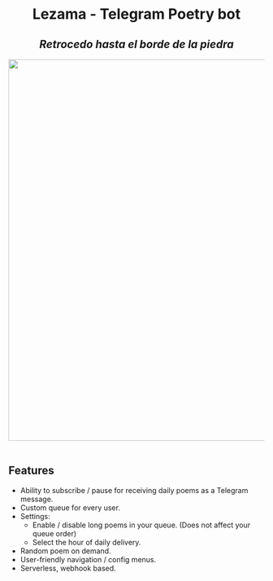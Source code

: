 <div align="center">
	<h1>Lezama - Telegram Poetry bot</h1>
	<h2><em>Retrocedo hasta el borde de la piedra</em></h2>
	<img src="./imgs/lezama.gif" width="750">
</div>
</br>

## Features

- Ability to subscribe / pause for receiving daily poems as a Telegram message.
- Custom queue for every user.
- Settings:
	- Enable / disable long poems in your queue. (Does not affect your queue order)
	- Select the hour of daily delivery.
- Random poem on demand.
- User-friendly navigation / config menus.
- Serverless, webhook based.

